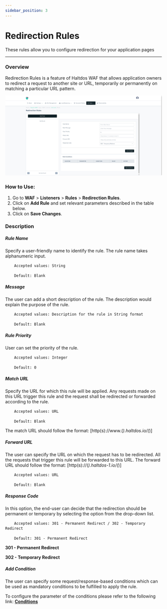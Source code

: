 ```yaml
---
sidebar_position: 3
---
```


# Redirection Rules

These rules allow you to configure redirection for your application pages

---

### Overview 
Redirection Rules is a feature of Haltdos WAF that allows application owners to redirect a request to another site or URL, temporarily or permanently on matching a particular URL pattern.

![Redirectional rules](/img/waf/v8/docs/list_redirection.png)

### How to Use:
1. Go to **WAF** > **Listeners** > **Rules** > **Redirection Rules**.
2. Click on **Add Rule** and set relevant parameters described in the table below.
3. Click on **Save Changes**.

### Description

##### **Rule Name**

Specify a user-friendly name to identify the rule. The rule name takes alphanumeric input.

```
    Accepted values: String

    Default: Blank
```


##### **Message**

The user can add a short description of the rule. The description would explain the purpose of the rule.

```
    Accepted values: Description for the rule in String format

    Default: Blank
```


##### **Rule Priority**

User can set the priority of the rule.

```
    Accepted values: Integer

    Default: 0
```


##### **Match URL**

Specify the URL for which this rule will be applied. Any requests made on this URL trigger this rule and the request shall be redirected or forwarded according to the rule.

```
    Accepted values: URL

    Default: Blank
```


The match URL should follow the format: [http(s)://www.(*).haltdos.io/(*)]

##### **Forward URL**

The user can specify the URL on which the request has to be redirected. All the requests that trigger this rule will be forwarded to this URL.
The forward URL should follow the format: [http(s)://(*).haltdos-1.io/(*)] 

```
    Accepted values: URL

    Default: Blank
```


##### **Response Code**

In this option, the end-user can decide that the redirection should be permanent or temporary by selecting the option from the drop-down list.

```
    Accepted values: 301 - Permanent Redirect / 302 - Temporary Redirect

    Default: 301 - Permanent Redirect
```


**301 - Permanent Redirect**

**302 - Temporary Redirect**

##### **Add Condition**

The user can specify some request/response-based conditions which can be used as mandatory conditions to be fulfilled to apply the rule.

To configure the parameter of the conditions please refer to the following link: [**Conditions**](/cloud/waf/listener/rules/ruleCond)
